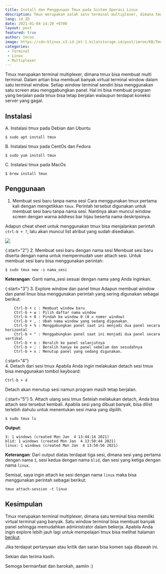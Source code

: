 ```yaml
---
title: Install dan Penggunaan Tmux pada Sistem Operasi Linux
description: Tmux merupakan salah satu terminal multiplexer, dimana tmux bisa membuat multi terminal. Dalam artian bisa membuat banyak virtual terminal window dalam satu terminal window. Setiap window terminal sendiri bisa menggunakan satu screen atau menggabungkan panel. 
lang: id_ID
date: 2021-01-04 14:20 +0700
layout: post
featured: true
author: Imron
image: https://cdn-blinux.s3-id-jkt-1.kilatstorage.id/post/imron/KB/Tmux/2.%20Cover
categories: 
 - Terminal
 - Linux
 - Multiplexer
---
```


Tmux merupakan terminal multiplexer, dimana tmux bisa membuat multi terminal. Dalam artian bisa membuat banyak virtual terminal window dalam satu terminal window. Setiap window terminal sendiri bisa menggunakan satu screen atau menggabungkan panel. 
Hal ini bisa membuat program yang berjalan pada tmux bisa tetap berjalan walaupun terdapat koneksi server yang gagal. 

## Instalasi 
A. Instalasi tmux pada Debian dan Ubuntu 
```
$ sudo apt install tmux
```
B. Instalasi tmux pada CentOs dan Fedora 
```
$ sudo yum install tmux
```
C. Instalasi tmux pada MacOs
```
$ brew install tmux
```

## Penggunaan
1. Membuat sesi baru tanpa nama sesi
Cara menggunakan tmux pertama kali dengan mengetikkan `tmux`. Perintah tersebut digunakan untuk membuat sesi baru tanpa nama sesi. Nantinya akan muncul window screen dengan warna address bar hijau beserta nama deskripsinya. 

Adapun cheat sheet untuk menggunakan tmux bisa menjalankan perintah `ctrl-b + ?`, lalu akan muncul list atribut yang sudah disediakan. 

![](https://cdn-blinux.s3-id-jkt-1.kilatstorage.id/post/imron/KB/Tmux/1.%20Help.png)

{:start="2"}
2. Membuat sesi baru dengan nama sesi 
Membuat sesi baru diserta dengan nama untuk mempermudah user attach sesi. Untuk membuat sesi baru bisa menggunakan perintah: 

```
$ sudo tmux new -s nama_sesi
```

**Keterangan**: Ganti nama_sesi sesuai dengan nama yang Anda inginkan. 

{:start="3"}
3. Explore window dan panel tmux 
Adapun membuat window dan panel linux bisa menggunakan perintah yang sering digunakan sebagai berikut: 

```
    Ctrl-b + c : Membuat window baru
    Ctrl-b + w : Pilih daftar nama window
    Ctrl-b + 0 : Pindah ke window 0 (0 = nomor window)
    Ctrl-b + , : Ubah nama window yang sedang digunakan.
    Ctrl-b + % : Menggabungkan panel saat ini menjadi dua panel secara horizontal
    Ctrl-b + " : Menggabungkan panel saat ini menjadi dua panel secara vertikal
    Ctrl-b + o : Beralih ke panel selanjutnya
    Ctrl-b + ; : Beralih hanya ke panel sebelum dan sesudahnya
    Ctrl-b + x : Menutup panel yang sedang digunakan. 
```

{:start="4"}  
4. Detach dari sesi tmux 
Apabila Anda ingin melakukan detach sesi tmux bisa menggunakan tombol keyboard: 

```
Ctrl-b + d
```
Detach akan menutup sesi namun program masih tetap berjalan. 

{:start="5"}
5. Attach ulang sesi tmux 
Setelah melakukan detach, Anda bisa attach sesi tersebut kembali. Apabila sesi yang dibuat banyak, bisa dilist terlebih dahulu untuk menentukan sesi mana yang dipilih.

```
$ sudo tmux ls
```

**Output**:

```
3: 1 windows (created Mon Jan  4 13:44:14 2021)
blid: 1 windows (created Mon Jan  4 13:50:44 2021)
linux: 1 windows (created Mon Jan  4 13:50:56 2021)
```

**Keterangan**: 
Dari output diatas terdapat tiga sesi, dimana sesi yang pertama dengan nama `3`, sesi kedua dengan nama `blid`, dan sesi yang ketiga dengan nama `linux`. 

Semisal, saya ingin attach ke sesi dengan nama `linux` maka bisa menggunakan perintah sebagai berikut: 

```
tmux attach-session -t linux
```

## Kesimpulan 
Tmux merupakan terminal multiplexer, dimana satu terminal bisa memiliki virtual terminal yang banyak. Satu window terminal bisa membuat banyak panel sehingga memudahkan administrator dalam bekerja. 
Apabila Anda ingin explore lebih jauh lagi untuk mempelajari tmux bisa melihat halaman [berikut](https://man.openbsd.org/OpenBSD-current/man1/tmux.1). 

Jika terdapat pertanyaan atau kritik dan saran bisa komen saja dibawah ini. 

Sekian dan terima kasih. 

Semoga bermanfaat dan barokah, aamiin :)